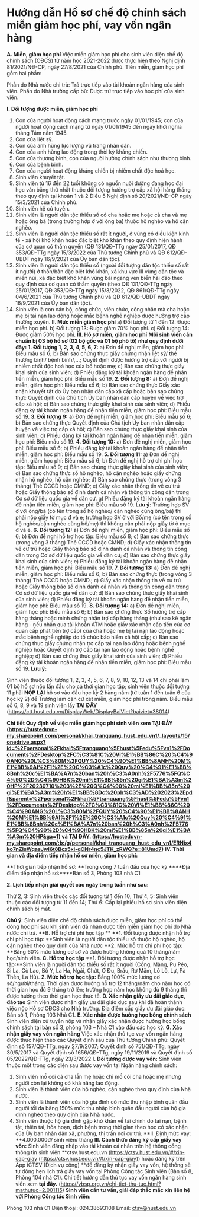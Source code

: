 # Hướng dẫn Hồ sơ chế độ chính sách miễn giảm học phí, vay vốn ngân hàng

**A. Miễn, giảm học phí**
Việc miễn giảm học phí cho sinh viên diện chế độ chính sách (CĐCS) từ năm học 2021-2022 được thực hiện theo Nghị định 81/2021/NĐ-CP, ngày 27/8/2021 của Chính phủ. Tiền miễn, giảm học phí gồm hai phần:

Phần do Nhà nước chi trả: Trả trực tiếp vào tài khoản ngân hàng của sinh viên.
Phần do Nhà trường cấp bù: Được trừ trực tiếp vào học phí của sinh viên.

**I. Đối tượng được miễn, giảm học phí**
1. Con của người hoạt động cách mạng trước ngày 01/01/1945; con của người hoạt động cách mạng từ ngày 01/01/1945 đến ngày khởi nghĩa tháng Tám năm 1945.
2. Con của liệt sỹ.
3. Con của anh hùng lực lượng vũ trang nhân dân.
4. Con của anh hùng lao động trong thời kỳ kháng chiến.
5. Con của thương binh, con của người hưởng chính sách như thương binh.
6. Con của bệnh binh.
7. Con của người hoạt động kháng chiến bị nhiễm chất độc hoá học.
8. Sinh viên khuyết tật.
9. Sinh viên từ 16 đến 22 tuổi không có nguồn nuôi dưỡng đang học đại học văn bằng thứ nhất thuộc đối tượng hưởng trợ cấp xã hội hàng tháng theo quy định tại khoản 1 và 2 Điều 5 Nghị định số 20/2021/NĐ-CP ngày 15/3/2021 của Chính phủ.
10. Sinh viên hệ cử tuyển.
11. Sinh viên là người dân tộc thiểu số có cha hoặc mẹ hoặc cả cha và mẹ hoặc ông bà (trong trường hợp ở với ông bà) thuộc hộ nghèo và hộ cận nghèo.
12. Sinh viên là người dân tộc thiểu số rất ít người, ở vùng có điều kiện kinh tế - xã hội khó khăn hoặc đặc biệt khó khăn theo quy định hiện hành của cơ quan có thẩm quyền (QĐ 131/QĐ-TTg ngày 25/01/2017, QĐ 353/QĐ-TTg ngày 15/3/2022 của Thủ tướng Chính phủ và QĐ 612/QĐ-UBDT ngày 16/9/2021 của Ủy ban dân tộc).
13. Sinh viên là người dân tộc thiểu số (ngoài đối tượng dân tộc thiểu số rất ít người) ở thôn/bản đặc biệt khó khăn, xã khu vực III vùng dân tộc và miền núi, xã đặc biệt khó khăn vùng bãi ngang ven biển hải đảo theo quy định của cơ quan có thẩm quyền (theo QĐ 131/QĐ-TTg ngày 25/01/2017, QĐ 353/QĐ-TTg ngày 15/3/2022, QĐ 861/QĐ-TTg ngày 04/6/2021 của Thủ tướng Chính phủ và QĐ 612/QĐ-UBDT ngày 16/9/2021 của Ủy ban dân tộc).
14. Sinh viên là con cán bộ, công chức, viên chức, công nhân mà cha hoặc mẹ bị tai nạn lao động hoặc mắc bệnh nghề nghiệp được hưởng trợ cấp thường xuyên.
**II. Mức miễn giảm học phí**
a) Đối tượng từ 1 đến 12: Được miễn học phí.
b) Đối tượng 13: Được giảm 70% học phí.
c) Đối tượng 14: Được giảm 50% học phí.
**III. Hồ sơ miễn, giảm học phí**
**Mỗi sinh viên cần chuẩn bị 03 bộ hồ sơ (02 bộ gốc và 01 bộ phô tô) như quy định dưới đây:**
**1. Đối tượng 1, 2, 3, 4, 5, 6, 7:**
a) Đơn đề nghị miễn, giảm học phí: Biểu mẫu số 6;
b) Bản sao chứng thực giấy chứng nhận liệt sỹ/ thẻ thương binh/ bệnh binh/,...; Quyết định được hưởng trợ cấp với người bị nhiễm chất độc hoá học của bố hoặc mẹ;
c) Bản sao chứng thực giấy khai sinh của sinh viên;
d) Phiếu đăng ký tài khoản ngân hàng để nhận tiền miễn, giảm học phí: Biểu mẫu số 19.
**2. Đối tượng 8:**
a) Đơn đề nghị miễn, giảm học phí: Biểu mẫu số 6;
b) Bản sao chứng thực Giấy xác nhận khuyết tật do Ủy ban nhân dân cấp xã cấp hoặc bản sao chứng thực Quyết định của Chủ tịch Ủy ban nhân dân cấp huyện về việc trợ cấp xã hội;
c) Bản sao chứng thực giấy khai sinh của sinh viên;
d) Phiếu đăng ký tài khoản ngân hàng để nhận tiền miễn, giảm học phí: Biểu mẫu số 19.
**3. Đối tượng 9:**
a) Đơn đề nghị miễn, giảm học phí: Biểu mẫu số 6;
b) Bản sao chứng thực Quyết định của Chủ tịch Ủy ban nhân dân cấp huyện về việc trợ cấp xã hội;
c) Bản sao chứng thực giấy khai sinh của sinh viên;
d) Phiếu đăng ký tài khoản ngân hàng để nhận tiền miễn, giảm học phí: Biểu mẫu số 19.
**4. Đối tượng 10:**
a) Đơn đề nghị miễn, giảm học phí: Biểu mẫu số 6;
b) Phiếu đăng ký tài khoản ngân hàng để nhận tiền miễn, giảm học phí: Biểu mẫu số 19.
**5. Đối tượng 11:**
a) Đơn đề nghị miễn, giảm học phí: Biểu mẫu số 6;
b) Đơn đề nghị hỗ trợ chi phí học tập: Biểu mẫu số 9;
c) Bản sao chứng thực giấy khai sinh của sinh viên;
d) Bản sao chứng thực sổ hộ nghèo, hộ cận nghèo hoặc giấy chứng nhận hộ nghèo, hộ cận nghèo;
đ) Bản sao chứng thực (trong vòng 3 tháng) Thẻ CCCD hoặc CMND;
e) Giấy xác nhận thông tin về cư trú hoặc Giấy thông báo số định danh cá nhân và thông tin công dân trong Cơ sở dữ liệu quốc gia về dân cư.
g) Phiếu đăng ký tài khoản ngân hàng để nhận tiền miễn, giảm học phí: Biểu mẫu số 19.
**Lưu ý**: Trường hợp SV ở với ông/bà (có tên trong sổ hộ nghèo/ cận nghèo cùng ông/bà) thì phải nộp giấy tờ mục đ và e; trường hợp SV ở với Bố/mẹ (có tên trong sổ hộ nghèo/cận nghèo cùng bố/mẹ) thì không cần phải nộp giấy tờ ở mục đ và e.
**6. Đối tượng 12:**
a) Đơn đề nghị miễn, giảm học phí: Biểu mẫu số 6;
b) Đơn đề nghị hỗ trợ học tập: Biểu mẫu số 8;
c) Bản sao chứng thực (trong vòng 3 tháng) Thẻ CCCD hoặc CMND;
d) Giấy xác nhận thông tin về cư trú hoặc Giấy thông báo số định danh cá nhân và thông tin công dân trong Cơ sở dữ liệu quốc gia về dân cư;
đ) Bản sao chứng thực giấy khai sinh của sinh viên;
e) Phiếu đăng ký tài khoản ngân hàng để nhận tiền miễn, giảm học phí: Biểu mẫu số 19.
**7. Đối tượng 13:**
a) Đơn đề nghị miễn, giảm học phí: Biểu mẫu số 6;
b) Bản sao chứng thực (trong vòng 3 tháng) Thẻ CCCD hoặc CMND.;
c) Giấy xác nhận thông tin về cư trú hoặc Giấy thông báo số định danh cá nhân và thông tin công dân trong Cơ sở dữ liệu quốc gia về dân cư;
d) Bản sao chứng thực giấy khai sinh của sinh viên;
đ) Phiếu đăng ký tài khoản ngân hàng để nhận tiền miễn, giảm học phí: Biểu mẫu số 19.
**8. Đối tượng 14:**
a) Đơn đề nghị miễn, giảm học phí: Biểu mẫu số 6;
b) Bản sao chứng thực Sổ hưởng trợ cấp hàng tháng hoặc minh chứng nhận trợ cấp hàng tháng (như sao kê ngân hàng - nếu nhận qua tài khoản ATM hoặc giấy xác nhận cấp tiền của cơ quan cấp phát tiền trợ cấp) của cha hoặc mẹ bị tai nạn lao động hoặc mắc bệnh nghề nghiệp do tổ chức bảo hiểm xã hội cấp;
c) Bản sao chứng thực giấy chứng nhận trợ cấp tai nạn lao động hoặc bệnh nghề nghiệp hoặc Quyết định trợ cấp tai nạn lao động hoặc bệnh nghề nghiệp;
d) Bản sao chứng thực giấy khai sinh của sinh viên;
đ) Phiếu đăng ký tài khoản ngân hàng để nhận tiền miễn, giảm học phí: Biểu mẫu số 19.
**Lưu ý:**

Sinh viên thuộc đối tượng 1, 2, 3, 4, 5, 6, 7, 8, 9, 10, 12, 13 và 14 chỉ phải làm 01 bộ hồ sơ nộp lần đầu cho cả thời gian học tập; sinh viên thuộc đối tượng 11 phải **NỘP LẠI** hồ sơ vào đầu học kỳ 2 hàng năm (từ tuần 1 đến tuần 6 của học kỳ 2) để Trường làm căn cứ xét miễn, giảm học phí trong năm.
Biểu mẫu số 6, 8, 9 và 19 sinh viên lấy **TẠI ĐÂY** (https://ctt.hust.edu.vn/DisplayWeb/DisplayBaiViet?baiviet=38014)

**Chi tiết Quy định về việc miễn giảm học phí sinh viên xem TẠI ĐÂY (https://husteduvn-my.sharepoint.com/personal/khai_tranquang_hust_edu_vn1/_layouts/15/onedrive.aspx?id=%2Fpersonal%2Fkhai%5Ftranquang%5Fhust%5Fedu%5Fvn1%2FDocuments%2FDesktop%2FC%C3%81C%20VI%E1%BB%86C%20%C4%90ANG%20L%C3%80M%2FQUY%20%C4%90%E1%BB%8ANH%20M%E1%BB%9AI%2F1%2E%20C%C3%A1c%20Quy%20%C4%91%E1%BB%8Bnh%20c%E1%BA%A7n%20ban%20h%C3%A0nh%2F5776%5FQ%C4%90%2D%C4%90HBK%20mi%E1%BB%85n%20gi%E1%BA%A3m%20HP%2F20230710%203%2E%20Q%C4%90%20mi%E1%BB%85n%20gi%E1%BA%A3m%20h%E1%BB%8Dc%20ph%C3%AD%202023%2Epdf&parent=%2Fpersonal%2Fkhai%5Ftranquang%5Fhust%5Fedu%5Fvn1%2FDocuments%2FDesktop%2FC%C3%81C%20VI%E1%BB%86C%20%C4%90ANG%20L%C3%80M%2FQUY%20%C4%90%E1%BB%8ANH%20M%E1%BB%9AI%2F1%2E%20C%C3%A1c%20Quy%20%C4%91%E1%BB%8Bnh%20c%E1%BA%A7n%20ban%20h%C3%A0nh%2F5776%5FQ%C4%90%2D%C4%90HBK%20mi%E1%BB%85n%20gi%E1%BA%A3m%20HP&ga=1) và TẠI ĐÂY. (https://husteduvn-my.sharepoint.com/:b:/g/personal/khai_tranquang_hust_edu_vn1/ERNix4ko7nZIsWqasJwl6t8Bcx5xi-qCNr4nc5JTK_zRWQ?e=81Umd7)**
**IV. Thời gian và địa điểm tiếp nhận hồ sơ miễn, giảm học phí:**

**Thời gian tiếp nhận hồ sơ: **Trong vòng 7 tuần đầu của học kỳ 
****Địa điểm tiếp nhận hồ sơ:****Bàn số 3, Phòng 103 nhà C1

**2. Lịch tiếp nhận giải quyết các ngày trong tuần như sau:**

Thứ 2, 3: Sinh viên thuộc các đối tượng từ 1 đến 10;
Thứ 4, 5: Sinh viên thuộc các đối tượng từ 11 đến 14;
Thứ 6: Cấp lại phiếu hồ sơ sinh viên diện chính sách bị mất.

**Chú ý**: Sinh viên diện chế độ chính sách được miễn, giảm học phí có thể đóng học phí sau khi sinh viên đã nhận được tiền miễn giảm học phí do Nhà nước chi trả.
**B. Hỗ trợ chi phí học tập **
**1. Đối tượng được nhận hỗ trợ chi phí học tập: **Sinh viên là người dân tộc thiểu số thuộc hộ nghèo, hộ cận nghèo theo quy định của Nhà nước
**2. Mức hỗ trợ chi phí học tập: **Bằng 60% mức lương cơ sở và được hưởng không quá 10 tháng/năm học/sinh viên.
**C. Hỗ trợ học tập**
**1. Đối tượng được nhận hỗ trợ học tập:**Sinh viên là người dân tộc thiểu số rất ít người (Cống, Mảng, Pu Péo, Si La, Cờ Lao, Bố Y, La Ha, Ngái, Chứt, Ơ Đu, Brâu, Rơ Măm, Lô Lô, Lự, Pà Thẻn, La Hủ).
**2. Mức hỗ trợ học tập:** Bằng 100% mức lương cơ sở/người/tháng. Thời gian được hưởng hỗ trợ 12 tháng/năm cho năm học có thời gian học đủ 9 tháng trở lên; trường hợp năm học không đủ 9 tháng thì được hưởng theo thời gian học thực tế.
**D. Xác nhận giấy ưu đãi giáo dục, đào tạo**
Sinh viên được nhận giấy ưu đãi giáo dục sau khi đã hoàn thành việc nộp Hồ sơ CĐCS cho Nhà trường. Địa điểm cấp giấy ưu đãi giáo dục: Bàn số 1, Phòng 103 Nhà C1.
**E. Xác nhận được hưởng học bổng chính sách**
Sinh viên diện cử tuyển nộp và nhận giấy xác nhận được hưởng học bổng chính sách tại bàn số 3, phòng 103 – Nhà C1 vào đầu các học kỳ.
**G. Xác nhận giấy vay vốn ngân hàng**
Việc xác nhận thủ tục vay vốn ngân hàng được thực hiện theo các Quyết định sau của Thủ tướng Chính phủ: Quyết định số 157/QĐ-TTg, ngày 27/9/2007; Quyết định số 751/QĐ-TTg, ngày 30/5/2017 và Quyết định số 1656/QĐ-TTg, ngày 19/11/2019 và Quyết định số 05/2022/QĐ-TTg, ngày 23/3/2022
**I. Đối tượng được vay vốn:**
Sinh viên thuộc một trong các diện sau được vay vốn tại Ngân hàng chính sách:
1. Sinh viên mồ côi cả cha lẫn mẹ hoặc chỉ mồ côi cha hoặc mẹ nhưng người còn lại không có khả năng lao động.
2. Sinh viên là thành viên của hộ nghèo, cận nghèo theo quy định của Nhà nước.
3. Sinh viên là thành viên của hộ gia đình có mức thu nhập bình quân đầu người tối đa bằng 150% mức thu nhập bình quân đầu người của hộ gia đình nghèo theo quy định của Nhà nước.
4. Sinh viên thuộc hộ gia đình gặp khó khăn về tài chính do tai nạn, bệnh tật, thiên tai, hỏa hoạn, dịch bệnh trong thời gian theo học có xác nhận của Ủy ban nhân dân xã, phường, thị trấn nơi cư trú.
**II. Định mức vay: **4.000.000đ/ sinh viên/ tháng
**III. Cách thức đăng ký cấp giấy vay vốn:**
Sinh viên đăng nhập vào tài khoản cá nhân trên hệ thống cổng thông tin sinh viên **ctsv.hust.edu.vn (https://ctsv.hust.edu.vn/#/xin-cap-giay (https://ctsv.hust.edu.vn/#/xin-cap-giay)) hoặc đăng ký trên App iCTSV (Dịch vụ công) **để đăng ký nhận giấy vay vốn, hệ thống sẽ tự động hẹn lịch trả giấy vay vốn tại Phòng Công tác Sinh viên (Bàn số 8, Phòng 104 nhà C1).
Chi tiết hướng dẫn thủ tục vay vốn ngân hàng sinh viên xem **tại đây.** (https://vbsp.org.vn/chi-tiet-thu-tuc.html?mathutuc=2.001115)
**Sinh viên cần tư vấn, giải đáp thắc mắc xin liên hệ với Phòng Công tác Sinh viên:**

Phòng 103 nhà C1
Điện thoại: 024.38693108
Email: ctsv@hust.edu.vn